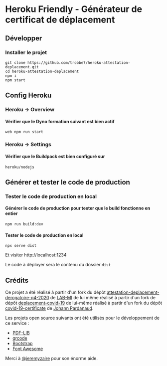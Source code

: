 ﻿#  Heroku Friendly - Générateur de certificat de déplacement

## Développer

### Installer le projet

```console
git clone https://github.com/trobbe7/heroku-attestation-deplacement.git
cd heroku-attestation-deplacement
npm i
npm start
```

## Config Heroku

### Heroku -> Overview

#### Vérifier que le Dyno formation suivant est bien actif

```console
web npm run start
```

### Heroku -> Settings

#### Vérifier que le Buildpack est bien configuré sur

```console
heroku/nodejs
```

## Générer et tester le code de production

### Tester le code de production en local

#### Générer le code de production pour tester que le build fonctionne en entier

```console
npm run build:dev
```

#### Tester le code de production en local

```console
npx serve dist
```

Et visiter http://localhost:1234

Le code à déployer sera le contenu du dossier `dist`

## Crédits

Ce projet a été réalisé à partir d'un fork du dépôt [attestation-deplacement-derogatoire-q4-2020](https://github.com/LAB-MI/attestation-deplacement-derogatoire-q4-2020) de [LAB-MI](https://github.com/LAB-MI/) de lui même réalisé à partir d'un fork de dépôt [deplacement-covid-19](https://github.com/nesk/deplacement-covid-19) de lui-même réalisé à partir d'un fork du dépôt [covid-19-certificate](https://github.com/nesk/covid-19-certificate) de [Johann Pardanaud](https://github.com/nesk).

Les projets open source suivants ont été utilisés pour le développement de ce
service :

- [PDF-LIB](https://pdf-lib.js.org/)
- [qrcode](https://github.com/soldair/node-qrcode)
- [Bootstrap](https://getbootstrap.com/)
- [Font Awesome](https://fontawesome.com/license)

Merci à [@jeremyzaire](https://github.com/jeremyzaire/) pour son énorme aide.